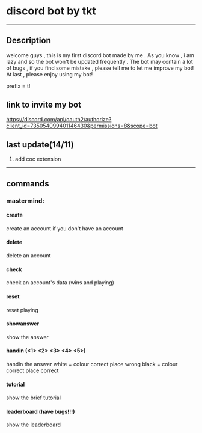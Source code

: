 # discord bot by tkt 

--- 

## Description 
welcome guys , this is my first discord bot made by me . As you know , i am lazy and so the bot won't be updated frequently .
The bot may contain a lot of bugs , if you find some mistake , please tell me to let me improve my bot!
At last , please enjoy using my bot! 

prefix = t!

## link to invite my bot 
https://discord.com/api/oauth2/authorize?client_id=735054099401146430&permissions=8&scope=bot

## last update(14/11)
1. add coc extension 

--- 

## commands 

### mastermind:

#### create 
create an account if you don't have an account 

#### delete
delete an account

#### check
check an account's data (wins and playing)

#### reset 
reset playing

#### showanswer
show the answer

#### handin (<1> <2> <3> <4> <5>)
handin the answer 
white = colour correct place wrong
black = colour correct place correct  

#### tutorial 
show the brief tutorial

#### leaderboard (have bugs!!!)
show the leaderboard 




